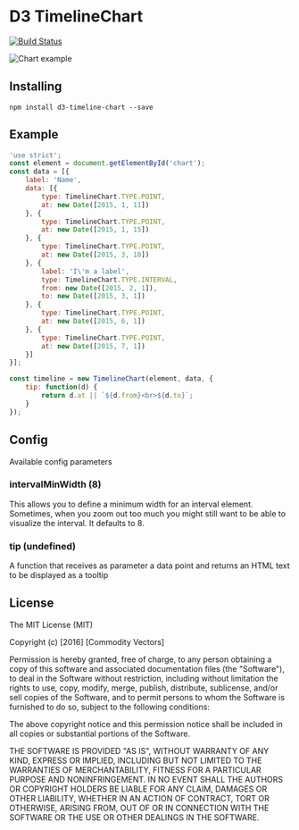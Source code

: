 # D3 TimelineChart
[![Build Status](https://travis-ci.org/commodityvectors/d3-timeline.svg?branch=master)](https://travis-ci.org/commodityvectors/d3-timeline)

![Chart example](https://raw.githubusercontent.com/commodityvectors/d3-timeline/master/usage.gif)

## Installing

`npm install d3-timeline-chart --save`

## Example

```javascript
'use strict';
const element = document.getElementById('chart');
const data = [{
    label: 'Name',
    data: [{
        type: TimelineChart.TYPE.POINT,
        at: new Date([2015, 1, 11])
    }, {
        type: TimelineChart.TYPE.POINT,
        at: new Date([2015, 1, 15])
    }, {
        type: TimelineChart.TYPE.POINT,
        at: new Date([2015, 3, 10])
    }, {
        label: 'I\'m a label',
        type: TimelineChart.TYPE.INTERVAL,
        from: new Date([2015, 2, 1]),
        to: new Date([2015, 3, 1])
    }, {
        type: TimelineChart.TYPE.POINT,
        at: new Date([2015, 6, 1])
    }, {
        type: TimelineChart.TYPE.POINT,
        at: new Date([2015, 7, 1])
    }]
}];

const timeline = new TimelineChart(element, data, {
    tip: function(d) {
        return d.at || `${d.from}<br>${d.to}`;
    }
});
```

## Config

Available config parameters

### intervalMinWidth (8)
This allows you to define a minimum width for an interval element. Sometimes, when you zoom out too much you might still want to be able to visualize the interval. It defaults to 8.

### tip (undefined)
A function that receives as parameter a data point and returns an HTML text to be displayed as a tooltip

## License

The MIT License (MIT)

Copyright (c) [2016] [Commodity Vectors]

Permission is hereby granted, free of charge, to any person obtaining a copy
of this software and associated documentation files (the "Software"), to deal
in the Software without restriction, including without limitation the rights
to use, copy, modify, merge, publish, distribute, sublicense, and/or sell
copies of the Software, and to permit persons to whom the Software is
furnished to do so, subject to the following conditions:

The above copyright notice and this permission notice shall be included in all
copies or substantial portions of the Software.

THE SOFTWARE IS PROVIDED "AS IS", WITHOUT WARRANTY OF ANY KIND, EXPRESS OR
IMPLIED, INCLUDING BUT NOT LIMITED TO THE WARRANTIES OF MERCHANTABILITY,
FITNESS FOR A PARTICULAR PURPOSE AND NONINFRINGEMENT. IN NO EVENT SHALL THE
AUTHORS OR COPYRIGHT HOLDERS BE LIABLE FOR ANY CLAIM, DAMAGES OR OTHER
LIABILITY, WHETHER IN AN ACTION OF CONTRACT, TORT OR OTHERWISE, ARISING FROM,
OUT OF OR IN CONNECTION WITH THE SOFTWARE OR THE USE OR OTHER DEALINGS IN THE
SOFTWARE.
